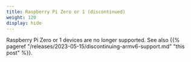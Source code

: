 ```yaml
---
title: Raspberry Pi Zero or 1 (discontinued)
weight: 120
display: hide
---
```


Raspberry Pi Zero or 1 devices are no longer supported. See also
{{% pageref "/releases/2023-05-15/discontinuing-armv6-support.md" "this post" %}}.
